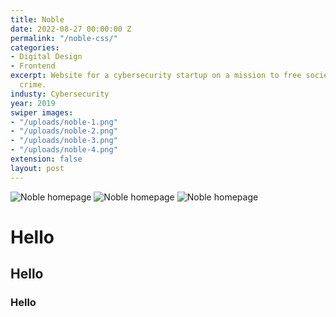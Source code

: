 ```yaml
---
title: Noble
date: 2022-08-27 00:00:00 Z
permalink: "/noble-css/"
categories:
- Digital Design
- Frontend
excerpt: Website for a cybersecurity startup on a mission to free society from cyber
  crime.
industy: Cybersecurity
year: 2019
swiper images:
- "/uploads/noble-1.png"
- "/uploads/noble-2.png"
- "/uploads/noble-3.png"
- "/uploads/noble-4.png"
extension: false
layout: post
---
```


![Noble homepage](https://baleywalla.com/assets/img/noble-1.png)
![Noble homepage](https://baleywalla.com/assets/img/noble-2.png)
![Noble homepage](https://baleywalla.com/assets/img/noble-3.png)

# Hello
## Hello
### Hello